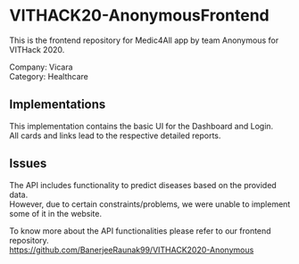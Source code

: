 # VITHACK20-AnonymousFrontend
This is the frontend repository for Medic4All app by team Anonymous for VITHack 2020.

Company: Vicara<br/>
Category: Healthcare


## Implementations
This implementation contains the basic UI for the Dashboard and Login. <br/>
All cards and links lead to the respective detailed reports.


## Issues
The API includes functionality to predict diseases based on the provided data. <br/>
However, due to certain constraints/problems, we were unable to implement some of it in the website.


To know more about the API functionalities please refer to our frontend repository.<br/>
https://github.com/BanerjeeRaunak99/VITHACK2020-Anonymous
